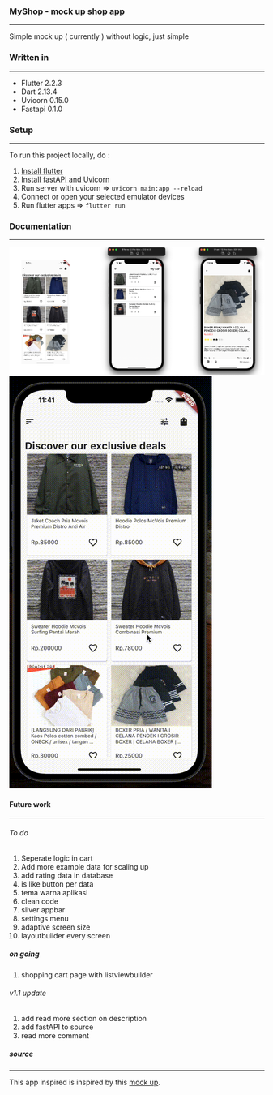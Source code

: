 ### MyShop - mock up shop app

---

Simple mock up ( currently ) without logic, just simple

### Written in

---

<ul>
    <li>
        Flutter 2.2.3
    </li>
    <li>
         Dart 2.13.4
    </li>
    <li>
         Uvicorn 0.15.0
    </li>
    <li>
        Fastapi 0.1.0
    </li>
</ul>

### Setup

---

To run this project locally, do :

1. [Install flutter](https://flutter.dev/docs/get-started/install)
2. [Install fastAPI and Uvicorn](https://fastapi.tiangolo.com/)
3. Run server with uvicorn => `uvicorn main:app --reload`
4. Connect or open your selected emulator devices
5. Run flutter apps => `flutter run`

### Documentation

---

![Images_documentation](images/img.png)
![Gif_documentation](images/gif.gif)

#### Future work

---

###### To do

1. Seperate logic in cart
2. Add more example data for scaling up
3. add rating data in database
4. is like button per data
5. tema warna aplikasi
6. clean code
7. sliver appbar
8. settings menu
9. adaptive screen size
10. layoutbuilder every screen

##### on going

1. shopping cart page with listviewbuilder

###### v1.1 update

1. add read more section on description
2. add fastAPI to source
3. read more comment

##### source

---

This app inspired is inspired by this [mock up](https://dribbble.com/shots/15706627-Ecommerce-App/attachments/7506209?mode=media).
